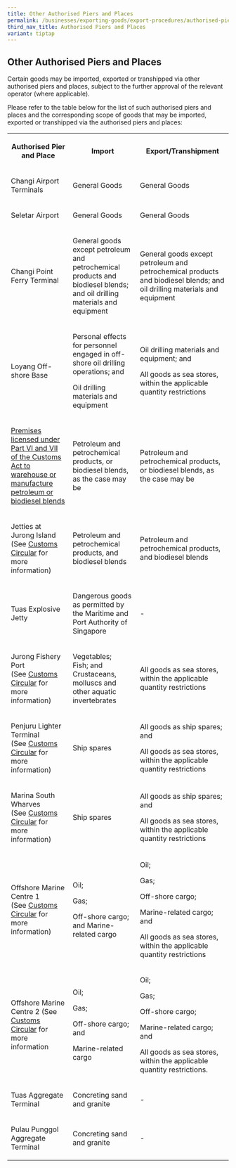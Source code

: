```yaml
---
title: Other Authorised Piers and Places
permalink: /businesses/exporting-goods/export-procedures/authorised-piers-places/other-authorised-piers-and-places/
third_nav_title: Authorised Piers and Places
variant: tiptap
---
```

<h2>Other Authorised Piers and Places</h2>
<p>Certain goods may be imported, exported or transhipped via other authorised
piers and places, subject to the further approval of the relevant operator
(where applicable).</p>
<p>Please refer to the table below for the list of such authorised piers
and places and the corresponding scope of goods that may be imported, exported
or transhipped via the authorised piers and places:</p>
<table style="minWidth: 75px">
<colgroup>
<col>
<col>
<col>
</colgroup>
<tbody>
<tr>
<th rowspan="1" colspan="1">
<p><strong>Authorised Pier and Place</strong>
</p>
</th>
<th rowspan="1" colspan="1">
<p><strong>Import</strong>
</p>
</th>
<th rowspan="1" colspan="1">
<p><strong>Export/Transhipment</strong>
</p>
</th>
</tr>
<tr>
<td rowspan="1" colspan="1">
<p>Changi Airport Terminals</p>
</td>
<td rowspan="1" colspan="1">
<p>General Goods</p>
</td>
<td rowspan="1" colspan="1">
<p>General Goods</p>
</td>
</tr>
<tr>
<td rowspan="1" colspan="1">
<p>Seletar Airport</p>
</td>
<td rowspan="1" colspan="1">
<p>General Goods</p>
</td>
<td rowspan="1" colspan="1">
<p>General Goods</p>
</td>
</tr>
<tr>
<td rowspan="1" colspan="1">
<p>Changi Point Ferry Terminal</p>
</td>
<td rowspan="1" colspan="1">
<p>General goods except petroleum and petrochemical products and biodiesel
blends; and oil drilling materials and equipment</p>
</td>
<td rowspan="1" colspan="1">
<p>General goods except petroleum and petrochemical products and biodiesel
blends; and oil drilling materials and equipment</p>
</td>
</tr>
<tr>
<td rowspan="1" colspan="1">
<p>Loyang Off-shore Base</p>
</td>
<td rowspan="1" colspan="1">
<p>Personal effects for personnel engaged in off-shore oil drilling operations;
and</p>
<p>Oil drilling materials and equipment</p>
</td>
<td rowspan="1" colspan="1">
<p>Oil drilling materials and equipment; and</p>
<p>All goods as sea stores, within the applicable quantity restrictions</p>
</td>
</tr>
<tr>
<td rowspan="1" colspan="1">
<p><a href="/businesses/customs-schemes-licences-framework/petroleum-licences" rel="noopener noreferrer nofollow" target="_blank">Premises licensed under Part VI and VII of the Customs Act to warehouse or manufacture petroleum or biodiesel blends</a>
</p>
</td>
<td rowspan="1" colspan="1">
<p>Petroleum and petrochemical products, or biodiesel blends, as the case
may be</p>
</td>
<td rowspan="1" colspan="1">
<p>Petroleum and petrochemical products, or biodiesel blends, as the case
may be</p>
</td>
</tr>
<tr>
<td rowspan="1" colspan="1">
<p>Jetties at Jurong Island
<br>(See <a href="/news-and-media/circulars/2001-01-12-Circular032001.pdf" rel="noopener noreferrer nofollow" target="_blank">Customs Circular</a> for
more information)</p>
</td>
<td rowspan="1" colspan="1">
<p>Petroleum and petrochemical products, and biodiesel blends</p>
</td>
<td rowspan="1" colspan="1">
<p>Petroleum and petrochemical products, and biodiesel blends</p>
</td>
</tr>
<tr>
<td rowspan="1" colspan="1">
<p>Tuas Explosive Jetty</p>
</td>
<td rowspan="1" colspan="1">
<p>Dangerous goods as permitted by the Maritime and Port Authority of Singapore</p>
</td>
<td rowspan="1" colspan="1">
<p>-</p>
</td>
</tr>
<tr>
<td rowspan="1" colspan="1">
<p>Jurong Fishery Port
<br>(See <a href="/news-and-media/circulars/2016-03-04-Circular032016.pdf" rel="noopener noreferrer nofollow" target="_blank">Customs Circular</a> for
more information)</p>
</td>
<td rowspan="1" colspan="1">
<p>Vegetables;
<br>Fish; and
<br>Crustaceans, molluscs and other aquatic invertebrates</p>
</td>
<td rowspan="1" colspan="1">
<p>All goods as sea stores, within the applicable quantity restrictions</p>
</td>
</tr>
<tr>
<td rowspan="1" colspan="1">
<p>Penjuru Lighter Terminal
<br>(See <a href="/news-and-media/circulars/2008-06-18-Circular152008.pdf" rel="noopener noreferrer nofollow" target="_blank">Customs Circular</a> for
more information)</p>
</td>
<td rowspan="1" colspan="1">
<p>Ship spares</p>
</td>
<td rowspan="1" colspan="1">
<p>All goods as ship spares; and</p>
<p>All goods as sea stores, within the applicable quantity restrictions</p>
</td>
</tr>
<tr>
<td rowspan="1" colspan="1">
<p>Marina South Wharves
<br>(See <a href="/news-and-media/circulars/2012-06-07-Circular082012.pdf" rel="noopener noreferrer nofollow" target="_blank">Customs Circular</a> for
more information)</p>
</td>
<td rowspan="1" colspan="1">
<p>Ship spares</p>
</td>
<td rowspan="1" colspan="1">
<p>All goods as ship spares; and</p>
<p>All goods as sea stores, within the applicable quantity restrictions</p>
</td>
</tr>
<tr>
<td rowspan="1" colspan="1">
<p>Offshore Marine Centre 1
<br>(See <a href="/news-and-media/circulars/2015-08-12-Circular092015.pdf" rel="noopener noreferrer nofollow" target="_blank">Customs Circular</a> for
more information)</p>
</td>
<td rowspan="1" colspan="1">
<p>Oil;</p>
<p>Gas;</p>
<p>Off-shore cargo; and Marine-related cargo</p>
</td>
<td rowspan="1" colspan="1">
<p>Oil;</p>
<p>Gas;</p>
<p>Off-shore cargo;</p>
<p>Marine-related cargo; and</p>
<p>All goods as sea stores, within the applicable quantity restrictions</p>
</td>
</tr>
<tr>
<td rowspan="1" colspan="1">
<p>Offshore Marine Centre 2 (See <a href="https://www.customs.gov.sg/files/circular 18_2023 (ver1).pdf" rel="noopener noreferrer nofollow" target="_blank">Customs Circular</a> for
more information</p>
</td>
<td rowspan="1" colspan="1">
<p>Oil;</p>
<p>Gas;</p>
<p>Off-shore cargo; and</p>
<p>Marine-related cargo</p>
</td>
<td rowspan="1" colspan="1">
<p>Oil;</p>
<p>Gas;</p>
<p>Off-shore cargo;</p>
<p>Marine-related cargo; and</p>
<p></p>
<p>All goods as sea stores, within the applicable quantity restrictions.</p>
</td>
</tr>
<tr>
<td rowspan="1" colspan="1">
<p>Tuas Aggregate Terminal</p>
</td>
<td rowspan="1" colspan="1">
<p>Concreting sand and granite</p>
</td>
<td rowspan="1" colspan="1">
<p>-</p>
</td>
</tr>
<tr>
<td rowspan="1" colspan="1">
<p>Pulau Punggol Aggregate Terminal</p>
</td>
<td rowspan="1" colspan="1">
<p>Concreting sand and granite</p>
</td>
<td rowspan="1" colspan="1">
<p>-</p>
</td>
</tr>
</tbody>
</table>
<p></p>